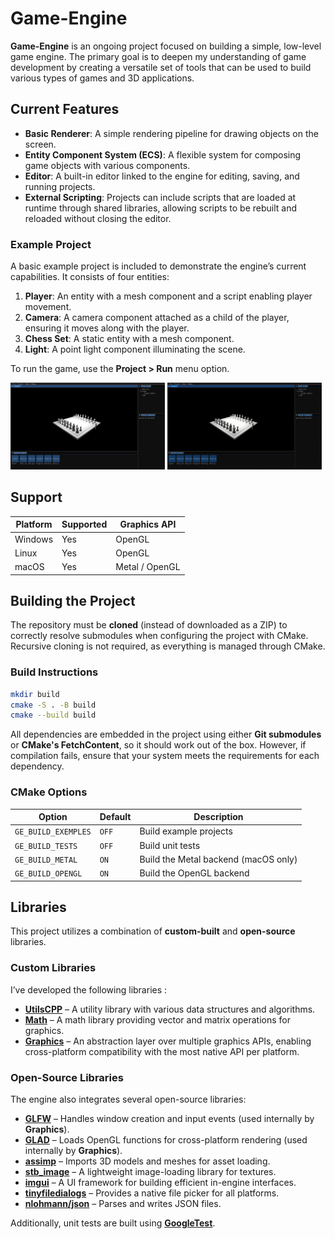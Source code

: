 Game-Engine
===========

**Game-Engine** is an ongoing project focused on building a simple, low-level game engine. The primary goal is to deepen my understanding of game development by creating a versatile set of tools that can be used to build various types of games and 3D applications.

Current Features
----------------

- **Basic Renderer**: A simple rendering pipeline for drawing objects on the screen.  
- **Entity Component System (ECS)**: A flexible system for composing game objects with various components.  
- **Editor**: A built-in editor linked to the engine for editing, saving, and running projects.  
- **External Scripting**: Projects can include scripts that are loaded at runtime through shared libraries, allowing scripts to be rebuilt and reloaded without closing the editor.  

### Example Project  

A basic example project is included to demonstrate the engine’s current capabilities. It consists of four entities:  

1. **Player**: An entity with a mesh component and a script enabling player movement.  
2. **Camera**: A camera component attached as a child of the player, ensuring it moves along with the player.  
3. **Chess Set**: A static entity with a mesh component.  
4. **Light**: A point light component illuminating the scene.  

To run the game, use the **Project > Run** menu option.  

<p float="left">
  <img src="example1.png" width="49%" />
  <img src="example2.gif" width="49%" /> 
</p>  

Support
------

| Platform | Supported | Graphics API   |
|----------|-----------|----------------|
| Windows  | Yes       | OpenGL         |
| Linux    | Yes       | OpenGL         |
| macOS    | Yes       | Metal / OpenGL |

Building the Project  
--------------------

The repository must be **cloned** (instead of downloaded as a ZIP) to correctly resolve submodules when configuring the project with CMake. Recursive cloning is not required, as everything is managed through CMake.  

### Build Instructions  

```sh
mkdir build
cmake -S . -B build
cmake --build build
```  

All dependencies are embedded in the project using either **Git submodules** or **CMake's FetchContent**, so it should work out of the box. However, if compilation fails, ensure that your system meets the requirements for each dependency.  

### CMake Options  

| Option              | Default | Description                          |
|---------------------|---------|--------------------------------------|
| `GE_BUILD_EXEMPLES` |  `OFF`  | Build example projects               |
| `GE_BUILD_TESTS`    |  `OFF`  | Build unit tests                     |
| `GE_BUILD_METAL`    |  `ON`   | Build the Metal backend (macOS only) |
| `GE_BUILD_OPENGL`   |  `ON`   | Build the OpenGL backend             |

Libraries
---------

This project utilizes a combination of **custom-built** and **open-source** libraries.  

### Custom Libraries  

I’ve developed the following libraries :  

- **[UtilsCPP](https://github.com/Thomas-Chqt/UtilsCPP)** – A utility library with various data structures and algorithms.  
- **[Math](https://github.com/Thomas-Chqt/Math)** – A math library providing vector and matrix operations for graphics.  
- **[Graphics](https://github.com/Thomas-Chqt/Graphics)** – An abstraction layer over multiple graphics APIs, enabling cross-platform compatibility with the most native API per platform.  

### Open-Source Libraries  

The engine also integrates several open-source libraries:  

- **[GLFW](https://github.com/glfw/glfw)** – Handles window creation and input events (used internally by **Graphics**).  
- **[GLAD](https://github.com/Thomas-Chqt/GLAD)** – Loads OpenGL functions for cross-platform rendering (used internally by **Graphics**).  
- **[assimp](https://github.com/assimp/assimp)** – Imports 3D models and meshes for asset loading.  
- **[stb_image](https://github.com/Thomas-Chqt/stb_image)** – A lightweight image-loading library for textures.  
- **[imgui](https://github.com/Thomas-Chqt/imgui)** – A UI framework for building efficient in-engine interfaces.  
- **[tinyfiledialogs](http://tinyfiledialogs.sourceforge.net)** – Provides a native file picker for all platforms.  
- **[nlohmann/json](https://github.com/nlohmann/json)** – Parses and writes JSON files.  

Additionally, unit tests are built using **[GoogleTest](https://github.com/google/googletest)**.  
